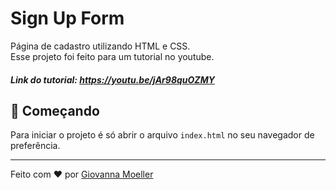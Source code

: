 
# Sign Up Form

Página de cadastro utilizando HTML e CSS.<br />
Esse projeto foi feito para um tutorial no youtube.<br />
##### Link do tutorial: https://youtu.be/jAr98quOZMY
## 🚀 Começando

Para iniciar o projeto é só abrir o arquivo `index.html` no seu navegador de preferência.

---
Feito com ❤️  por [Giovanna Moeller](https://github.com/giovannamoeller)